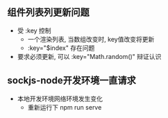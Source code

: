 ## 组件列表列更新问题 ##
+ 受 :key 控制
  + 一个渲染列表, 当数组改变时, key值改变将更新
  + :key="$index" 存在问题
+ 要求必须更新, 可以 :key="Math.random()" 辩证认识

## sockjs-node开发环境一直请求 ##
+ 本地开发环境网络环境发生变化
  + 重新运行下 npm run serve